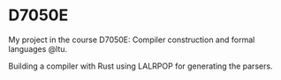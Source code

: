 # D7050E
My project in the course D7050E: Compiler construction and formal languages @ltu.

Building a compiler with Rust using LALRPOP for generating the parsers.
